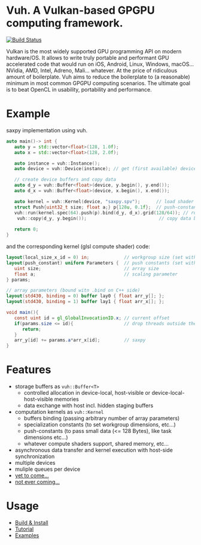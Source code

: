 # Vuh. A Vulkan-based GPGPU computing framework.
[![Build Status](https://travis-ci.org/Glavnokoman/vuh.svg?branch=master)](https://travis-ci.org/Glavnokoman/vuh)

Vulkan is the most widely supported GPU programming API on modern hardware/OS.
It allows to write truly portable and performant GPU accelerated code that would run on iOS, Android, Linux, Windows, macOS... NVidia, AMD, Intel, Adreno, Mali... whatever.
At the price of ridiculous amount of boilerplate.
Vuh aims to reduce the boilerplate to (a reasonable) minimum in most common GPGPU computing scenarios.
The ultimate goal is to beat OpenCL in usability, portability and performance.

# Example
saxpy implementation using vuh.
```c++
auto main()-> int {
   auto y = std::vector<float>(128, 1.0f);
   auto x = std::vector<float>(128, 2.0f);

   auto instance = vuh::Instance();
   auto device = vuh::Device(instance); // get (first available) device with default options

   // create device buffers and copy data
   auto d_y = vuh::Buffer<float>(device, y.begin(), y.end());
   auto d_x = vuh::Buffer<float>(device, x.begin(), x.end());

   auto kernel = vuh::Kernel(device, "saxpy.spv");      // load shader
   struct Push{uint32_t size; float a;} p{128u, 0.1f};  // push-constants
   vuh::run(kernel.spec(64).push(p).bind(d_y, d_x).grid(128/64)); // run once wait for completion
	vuh::copy(d_y, y.begin());                           // copy data back to host
	
   return 0;
}
```
and the corresponding kernel (glsl compute shader) code:
```glsl
layout(local_size_x_id = 0) in;             // workgroup size (set with .spec(64) on C++ side)
layout(push_constant) uniform Parameters {  // push constants (set with .push({128, 0.1}) on C++ side)
   uint size;                               // array size
   float a;                                 // scaling parameter
} params;

// array parameters (bound witn .bind on C++ side)
layout(std430, binding = 0) buffer lay0 { float arr_y[]; };
layout(std430, binding = 1) buffer lay1 { float arr_x[]; };

void main(){
   const uint id = gl_GlobalInvocationID.x; // current offset
   if(params.size <= id){                   // drop threads outside the buffer
      return;
   }
   arr_y[id] += params.a*arr_x[id];         // saxpy
}
```

# Features
- storage buffers as ```vuh::Buffer<T>```
   + controlled allocation in device-local, host-visible or device-local-host-visible memories
   + data exchange with host incl. hidden staging buffers
- computation kernels as ```vuh::Kernel```
   + buffers binding (passing arbitrary number of array parameters)
   + specialization constants (to set workgroup dimensions, etc...)
   + push-constants (to pass small data (<= 128 Bytes), like task dimensions etc...)
   + whatever compute shaders support, shared memory, etc...
- asynchronous data transfer and kernel execution with host-side synchronization
- multiple devices
- muliple queues per device
- [yet to come...](doc/features_to_come.md)
- [not ever coming...](doc/features_not_to_come.md)

# Usage
- [Build & Install](doc/build_install.md)
- [Tutorial](doc/tutorial.md)
- [Examples](doc/examples/examples.md)
